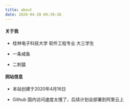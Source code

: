 ```yaml
---
title: about
date: 2020-04-20 09:39:38
---
```


#### 关于我

- 桂林电子科技大学 软件工程专业 大三学生

- 一条咸鱼

- 二刺猿


#### 网站信息
- 本站创建于2020年4月16日

- Github 国内访问速度太慢了，后续计划会部署到阿里云上

  

  